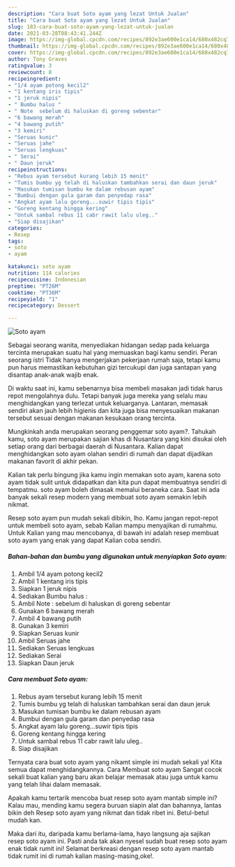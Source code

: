 ```yaml
---
description: "Cara buat Soto ayam yang lezat Untuk Jualan"
title: "Cara buat Soto ayam yang lezat Untuk Jualan"
slug: 183-cara-buat-soto-ayam-yang-lezat-untuk-jualan
date: 2021-03-28T08:43:41.244Z
image: https://img-global.cpcdn.com/recipes/892e3ae600e1ca14/680x482cq70/soto-ayam-foto-resep-utama.jpg
thumbnail: https://img-global.cpcdn.com/recipes/892e3ae600e1ca14/680x482cq70/soto-ayam-foto-resep-utama.jpg
cover: https://img-global.cpcdn.com/recipes/892e3ae600e1ca14/680x482cq70/soto-ayam-foto-resep-utama.jpg
author: Tony Graves
ratingvalue: 3
reviewcount: 8
recipeingredient:
- "1/4 ayam potong kecil2"
- "1 kentang iris tipis"
- "1 jeruk nipis"
- " Bumbu halus "
- " Note  sebelum di haluskan di goreng sebentar"
- "6 bawang merah"
- "4 bawang putih"
- "3 kemiri"
- "Seruas kunir"
- "Seruas jahe"
- "Seruas lengkuas"
- " Serai"
- " Daun jeruk"
recipeinstructions:
- "Rebus ayam tersebut kurang lebih 15 menit"
- "Tumis bumbu yg telah di haluskan tambahkan serai dan daun jeruk"
- "Masukan tumisan bumbu ke dalam rebusan ayam"
- "Bumbui dengan gula garam dan penyedap rasa"
- "Angkat ayam lalu goreng...suwir tipis tipis"
- "Goreng kentang hingga kering"
- "Untuk sambal rebus 11 cabr rawit lalu uleg.."
- "Siap disajikan"
categories:
- Resep
tags:
- soto
- ayam

katakunci: soto ayam 
nutrition: 114 calories
recipecuisine: Indonesian
preptime: "PT26M"
cooktime: "PT36M"
recipeyield: "1"
recipecategory: Dessert

---
```



![Soto ayam](https://img-global.cpcdn.com/recipes/892e3ae600e1ca14/680x482cq70/soto-ayam-foto-resep-utama.jpg)

Sebagai seorang wanita, menyediakan hidangan sedap pada keluarga tercinta merupakan suatu hal yang memuaskan bagi kamu sendiri. Peran seorang istri Tidak hanya mengerjakan pekerjaan rumah saja, tetapi kamu pun harus memastikan kebutuhan gizi tercukupi dan juga santapan yang disantap anak-anak wajib enak.

Di waktu  saat ini, kamu sebenarnya bisa membeli masakan jadi tidak harus repot mengolahnya dulu. Tetapi banyak juga mereka yang selalu mau menghidangkan yang terlezat untuk keluarganya. Lantaran, memasak sendiri akan jauh lebih higienis dan kita juga bisa menyesuaikan makanan tersebut sesuai dengan makanan kesukaan orang tercinta. 



Mungkinkah anda merupakan seorang penggemar soto ayam?. Tahukah kamu, soto ayam merupakan sajian khas di Nusantara yang kini disukai oleh setiap orang dari berbagai daerah di Nusantara. Kalian dapat menghidangkan soto ayam olahan sendiri di rumah dan dapat dijadikan makanan favorit di akhir pekan.

Kalian tak perlu bingung jika kamu ingin memakan soto ayam, karena soto ayam tidak sulit untuk didapatkan dan kita pun dapat membuatnya sendiri di tempatmu. soto ayam boleh dimasak memalui beraneka cara. Saat ini ada banyak sekali resep modern yang membuat soto ayam semakin lebih nikmat.

Resep soto ayam pun mudah sekali dibikin, lho. Kamu jangan repot-repot untuk membeli soto ayam, sebab Kalian mampu menyajikan di rumahmu. Untuk Kalian yang mau mencobanya, di bawah ini adalah resep membuat soto ayam yang enak yang dapat Kalian coba sendiri.

<!--inarticleads1-->

##### Bahan-bahan dan bumbu yang digunakan untuk menyiapkan Soto ayam:

1. Ambil 1/4 ayam potong kecil2
1. Ambil 1 kentang iris tipis
1. Siapkan 1 jeruk nipis
1. Sediakan  Bumbu halus :
1. Ambil  Note : sebelum di haluskan di goreng sebentar
1. Gunakan 6 bawang merah
1. Ambil 4 bawang putih
1. Gunakan 3 kemiri
1. Siapkan Seruas kunir
1. Ambil Seruas jahe
1. Sediakan Seruas lengkuas
1. Sediakan  Serai
1. Siapkan  Daun jeruk




<!--inarticleads2-->

##### Cara membuat Soto ayam:

1. Rebus ayam tersebut kurang lebih 15 menit
1. Tumis bumbu yg telah di haluskan tambahkan serai dan daun jeruk
1. Masukan tumisan bumbu ke dalam rebusan ayam
1. Bumbui dengan gula garam dan penyedap rasa
1. Angkat ayam lalu goreng...suwir tipis tipis
1. Goreng kentang hingga kering
1. Untuk sambal rebus 11 cabr rawit lalu uleg..
1. Siap disajikan




Ternyata cara buat soto ayam yang nikamt simple ini mudah sekali ya! Kita semua dapat menghidangkannya. Cara Membuat soto ayam Sangat cocok sekali buat kalian yang baru akan belajar memasak atau juga untuk kamu yang telah lihai dalam memasak.

Apakah kamu tertarik mencoba buat resep soto ayam mantab simple ini? Kalau mau, mending kamu segera buruan siapin alat dan bahannya, lantas bikin deh Resep soto ayam yang nikmat dan tidak ribet ini. Betul-betul mudah kan. 

Maka dari itu, daripada kamu berlama-lama, hayo langsung aja sajikan resep soto ayam ini. Pasti anda tak akan nyesel sudah buat resep soto ayam enak tidak rumit ini! Selamat berkreasi dengan resep soto ayam mantab tidak rumit ini di rumah kalian masing-masing,oke!.

